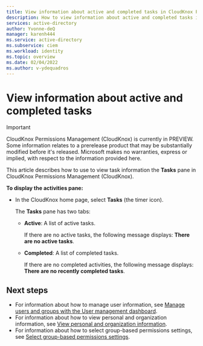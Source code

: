 ```yaml
---
title: View information about active and completed tasks in CloudKnox Permissions Management
description: How to view information about active and completed tasks in the Activities pane in CloudKnox Permissions Management.
services: active-directory
author: Yvonne-deQ
manager: karenh444
ms.service: active-directory
ms.subservice: ciem
ms.workload: identity
ms.topic: overview
ms.date: 02/04/2022
ms.author: v-ydequadros
---
```


# View information about active and completed tasks

> [!IMPORTANT]
> CloudKnox Permissions Management (CloudKnox) is currently in PREVIEW.
> Some information relates to a prerelease product that may be substantially modified before it's released. Microsoft makes no warranties, express or implied, with respect to the information provided here.

This article describes how to use to view task information the **Tasks** pane in CloudKnox Permissions Management (CloudKnox).

**To display the activities pane:**

- In the CloudKnox home page, select **Tasks** (the timer icon).

    The **Tasks** pane has two tabs:
    - **Active**: A list of active tasks.

         If there are no active tasks, the following message displays: **There are no active tasks**.
    - **Completed**: A list of completed tasks.

         If there are no completed activities, the following message displays: **There are no recently completed tasks**.


## Next steps

- For information about how to manage user information, see [Manage users and groups with the User management dashboard](cloudknox-ui-user-management.md).
- For information about how to view personal and organization information, see [View personal and organization information](cloudknox-product-account-settings.md).
- For information about how to select group-based permissions settings, see [Select group-based permissions settings](cloudknox-howto-create-group-based-permissions.md).